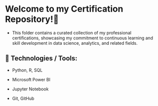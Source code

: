 # Welcome to my Certification Repository!📜 


- This folder contains a curated collection of my professional certifications, showcasing my commitment to continuous learning and skill development in data science, analytics, and related fields.

## 🚀 Technologies / Tools:

- Python, R, SQL

- Microsoft Power BI

- Jupyter Notebook

- Git, GitHub

